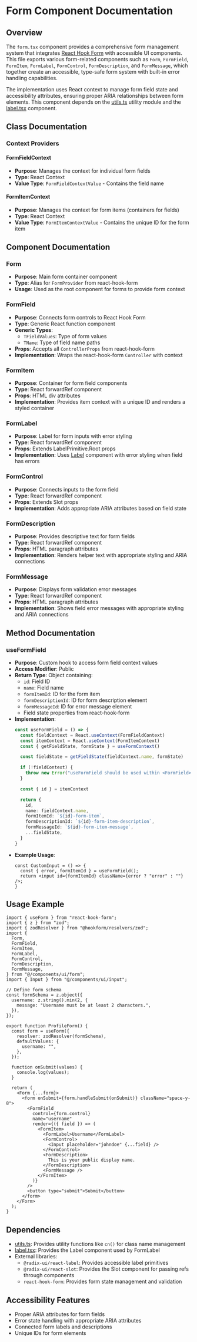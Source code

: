 # Form Component Documentation

## Overview

The `form.tsx` component provides a comprehensive form management system that integrates [React Hook Form](https://react-hook-form.com/) with accessible UI components. This file exports various form-related components such as `Form`, `FormField`, `FormItem`, `FormLabel`, `FormControl`, `FormDescription`, and `FormMessage`, which together create an accessible, type-safe form system with built-in error handling capabilities.

The implementation uses React context to manage form field state and accessibility attributes, ensuring proper ARIA relationships between form elements. This component depends on the [utils.ts](../../../lib/utils.md) utility module and the [label.tsx](./label.md) component.

## Class Documentation

### Context Providers

#### FormFieldContext
- **Purpose**: Manages the context for individual form fields
- **Type**: React Context
- **Value Type**: `FormFieldContextValue` - Contains the field name

#### FormItemContext
- **Purpose**: Manages the context for form items (containers for fields)
- **Type**: React Context
- **Value Type**: `FormItemContextValue` - Contains the unique ID for the form item

## Component Documentation

### Form
- **Purpose**: Main form container component
- **Type**: Alias for `FormProvider` from react-hook-form
- **Usage**: Used as the root component for forms to provide form context

### FormField
- **Purpose**: Connects form controls to React Hook Form
- **Type**: Generic React function component
- **Generic Types**:
  - `TFieldValues`: Type of form values
  - `TName`: Type of field name paths
- **Props**: Accepts all `ControllerProps` from react-hook-form
- **Implementation**: Wraps the react-hook-form `Controller` with context

### FormItem
- **Purpose**: Container for form field components
- **Type**: React forwardRef component
- **Props**: HTML div attributes
- **Implementation**: Provides item context with a unique ID and renders a styled container

### FormLabel
- **Purpose**: Label for form inputs with error styling
- **Type**: React forwardRef component
- **Props**: Extends LabelPrimitive.Root props
- **Implementation**: Uses [Label](./label.md) component with error styling when field has errors

### FormControl
- **Purpose**: Connects inputs to the form field
- **Type**: React forwardRef component
- **Props**: Extends Slot props
- **Implementation**: Adds appropriate ARIA attributes based on field state

### FormDescription
- **Purpose**: Provides descriptive text for form fields
- **Type**: React forwardRef component
- **Props**: HTML paragraph attributes
- **Implementation**: Renders helper text with appropriate styling and ARIA connections

### FormMessage
- **Purpose**: Displays form validation error messages
- **Type**: React forwardRef component
- **Props**: HTML paragraph attributes
- **Implementation**: Shows field error messages with appropriate styling and ARIA connections

## Method Documentation

### useFormField
- **Purpose**: Custom hook to access form field context values
- **Access Modifier**: Public
- **Return Type**: Object containing:
  - `id`: Field ID
  - `name`: Field name
  - `formItemId`: ID for the form item
  - `formDescriptionId`: ID for form description element
  - `formMessageId`: ID for error message element
  - Field state properties from react-hook-form
- **Implementation**:
  ```typescript
  const useFormField = () => {
    const fieldContext = React.useContext(FormFieldContext)
    const itemContext = React.useContext(FormItemContext)
    const { getFieldState, formState } = useFormContext()

    const fieldState = getFieldState(fieldContext.name, formState)

    if (!fieldContext) {
      throw new Error("useFormField should be used within <FormField>")
    }

    const { id } = itemContext

    return {
      id,
      name: fieldContext.name,
      formItemId: `${id}-form-item`,
      formDescriptionId: `${id}-form-item-description`,
      formMessageId: `${id}-form-item-message`,
      ...fieldState,
    }
  }
  ```
- **Example Usage**:
  ```tsx
  const CustomInput = () => {
    const { error, formItemId } = useFormField();
    return <input id={formItemId} className={error ? "error" : ""} />;
  }
  ```

## Usage Example

```tsx
import { useForm } from "react-hook-form";
import { z } from "zod";
import { zodResolver } from "@hookform/resolvers/zod";
import {
  Form,
  FormField,
  FormItem,
  FormLabel,
  FormControl,
  FormDescription,
  FormMessage,
} from "@/components/ui/form";
import { Input } from "@/components/ui/input";

// Define form schema
const formSchema = z.object({
  username: z.string().min(2, {
    message: "Username must be at least 2 characters.",
  }),
});

export function ProfileForm() {
  const form = useForm({
    resolver: zodResolver(formSchema),
    defaultValues: {
      username: "",
    },
  });

  function onSubmit(values) {
    console.log(values);
  }

  return (
    <Form {...form}>
      <form onSubmit={form.handleSubmit(onSubmit)} className="space-y-8">
        <FormField
          control={form.control}
          name="username"
          render={({ field }) => (
            <FormItem>
              <FormLabel>Username</FormLabel>
              <FormControl>
                <Input placeholder="johndoe" {...field} />
              </FormControl>
              <FormDescription>
                This is your public display name.
              </FormDescription>
              <FormMessage />
            </FormItem>
          )}
        />
        <button type="submit">Submit</button>
      </form>
    </Form>
  );
}
```

## Dependencies

- [utils.ts](../../../lib/utils.md): Provides utility functions like `cn()` for class name management
- [label.tsx](./label.md): Provides the Label component used by FormLabel
- External libraries:
  - `@radix-ui/react-label`: Provides accessible label primitives
  - `@radix-ui/react-slot`: Provides the Slot component for passing refs through components
  - `react-hook-form`: Provides form state management and validation

## Accessibility Features

- Proper ARIA attributes for form fields
- Error state handling with appropriate ARIA attributes
- Connected form labels and descriptions
- Unique IDs for form elements